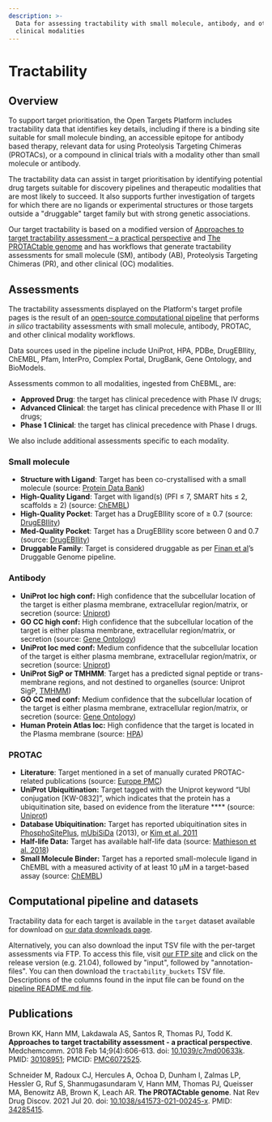 ```yaml
---
description: >-
  Data for assessing tractability with small molecule, antibody, and other
  clinical modalities
---
```


# Tractability

## Overview

To support target prioritisation, the Open Targets Platform includes tractability data that identifies key details, including if there is a binding site suitable for small molecule binding, an accessible epitope for antibody based therapy, relevant data for using Proteolysis Targeting Chimeras (PROTACs), or a compound in clinical trials with a modality other than small molecule or antibody.

The tractability data can assist in target prioritisation by identifying potential drug targets suitable for discovery pipelines and therapeutic modalities that are most likely to succeed. It also supports further investigation of targets for which there are no ligands or experimental structures or those targets outside a "druggable" target family but with strong genetic associations.

Our target tractability is based on a modified version of [Approaches to target tractability assessment – a practical perspective](https://pubs.rsc.org/en/content/articlelanding/2018/md/c7md00633k#!divAbstract) and [The PROTACtable genome](https://doi.org/10.1038/s41573-021-00245-x) and has workflows that generate tractability assessments for small molecule (SM), antibody (AB), Proteolysis Targeting Chimeras (PR), and other clinical (OC) modalities.

## Assessments

The tractability assessments displayed on the Platform's target profile pages is the result of an [open-source computational pipeline](https://github.com/melschneider/tractability\_pipeline\_v2/tree/master/ot\_tractability\_pipeline\_v2) that performs _in silico_ tractability assessments with small molecule, antibody, PROTAC, and other clinical modality workflows.

Data sources used in the pipeline include UniProt, HPA, PDBe, DrugEBIlity, ChEMBL, Pfam, InterPro, Complex Portal, DrugBank, Gene Ontology, and BioModels.

Assessments common to all modalities, ingested from ChEBML, are:&#x20;

* **Approved Drug**: the target has clinical precedence with Phase IV drugs;&#x20;
* **Advanced Clinical**: the target has clinical precedence with Phase II or III drugs;
* **Phase 1 Clinical**: the target has clinical precedence with Phase I drugs.&#x20;

We also include additional assessments specific to each modality.

### Small molecule

* **Structure with Ligand**: Target has been co-crystallised with a small molecule (source: [Protein Data Bank](https://www.rcsb.org/))
* **High-Quality Ligand**: Target with ligand(s) (PFI ≤ 7, SMART hits ≤ 2, scaffolds ≥ 2) (source: [ChEMBL](https://www.ebi.ac.uk/chembl/))
* **High-Quality Pocket**: Target has a DrugEBIlity score of ≥ 0.7 (source: [DrugEBIlity](http://chembl.github.io/drugebility-structure-based-component/))
* **Med-Quality Pocket**: Target has a DrugEBIlity score between 0 and 0.7 (source: [DrugEBIlity](http://chembl.github.io/drugebility-structure-based-component/))
* **Druggable Family**: Target is considered druggable as per [Finan et al](https://pubmed.ncbi.nlm.nih.gov/28356508/)’s Druggable Genome pipeline.

### Antibody

* **UniProt loc high conf:** High confidence that the subcellular location of the target is either plasma membrane, extracellular region/matrix, or secretion (source: [Uniprot](https://www.uniprot.org/))
* **GO CC high conf:** High confidence that the subcellular location of the target is either plasma membrane, extracellular region/matrix, or secretion (source: [Gene Ontology](http://geneontology.org/))
* **UniProt loc med conf:** Medium confidence that the subcellular location of the target is either plasma membrane, extracellular region/matrix, or secretion (source: [Uniprot](https://www.uniprot.org/))
* **UniProt SigP or TMHMM**: Target has a predicted signal peptide or trans-membrane regions, and not destined to organelles (source: Uniprot SigP, [TMHMM](https://services.healthtech.dtu.dk/service.php?TMHMM-2.0))
* **GO CC med conf:** Medium confidence that the subcellular location of the target is either plasma membrane, extracellular region/matrix, or secretion (source: [Gene Ontology](http://geneontology.org/))
* **Human Protein Atlas loc:** High confidence that the target is located in the Plasma membrane (source: [HPA](https://www.proteinatlas.org/))

### PROTAC

* **Literature**: Target mentioned in a set of manually curated PROTAC-related publications (source: [Europe PMC](http://europepmc.org/))
* **UniProt Ubiquitination:** Target tagged with the Uniprot keyword “Ubl conjugation \[KW-0832]”, which indicates that the protein has a ubiquitination site, based on evidence from the literature **** (source: [Uniprot](https://www.uniprot.org/))
* **Database Ubiquitination:** Target has reported ubiquitination sites in [PhosphoSitePlus](https://www.phosphosite.org/homeAction.action), [mUbiSiDa](http://reprod.njmu.edu.cn/cgi-bin/mubisida/mUbiSiDa.php) (2013), or [Kim et al. 2011](https://www.sciencedirect.com/science/article/pii/S1097276511006757)
* **Half-life Data:** Target has available half-life data (source: [Mathieson et al. 2018](https://www.nature.com/articles/s41467-018-03106-1))
* **Small Molecule Binder:** Target has a reported small-molecule ligand in ChEMBL with a measured activity of at least 10 μM in a target-based assay (source: [ChEMBL](https://www.ebi.ac.uk/chembl/))

## Computational pipeline and datasets

Tractability data for each target is available in the `target` dataset available for download on [our data downloads page](https://platform.opentargets.org/downloads).

Alternatively, you can also download the input TSV file with the per-target assessments via FTP. To access this file, visit [our FTP site](http://ftp.ebi.ac.uk/pub/databases/opentargets/platform/) and click on the release version (e.g. 21.04), followed by "input", followed by "annotation-files". You can then download the `tractability_buckets` TSV file. Descriptions of the columns found in the input file can be found on the [pipeline README.md file](https://github.com/melschneider/tractability\_pipeline\_v2/blob/master/README.md).

## Publications

Brown KK, Hann MM, Lakdawala AS, Santos R, Thomas PJ, Todd K. **Approaches to target tractability assessment - a practical perspective**. Medchemcomm. 2018 Feb 14;9(4):606-613. doi: [10.1039/c7md00633k](https://doi.org/10.1039/c7md00633k). PMID: [30108951](https://pubmed.ncbi.nlm.nih.gov/30108951/); PMCID: [PMC6072525](https://europepmc.org/article/PMC/PMC6072525).

Schneider M, Radoux CJ, Hercules A, Ochoa D, Dunham I, Zalmas LP, Hessler G, Ruf S, Shanmugasundaram V, Hann MM, Thomas PJ, Queisser MA, Benowitz AB, Brown K, Leach AR. **The PROTACtable genome**. Nat Rev Drug Discov. 2021 Jul 20. doi: [10.1038/s41573-021-00245-x](https://doi.org/10.1038/s41573-021-00245-x). PMID: [34285415](https://pubmed.ncbi.nlm.nih.gov/34285415/).
